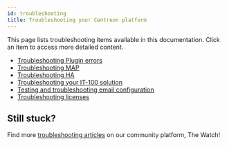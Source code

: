 ```yaml
---
id: troubleshooting
title: Troubleshooting your Centreon platform
---
```


This page lists troubleshooting items available in this documentation. Click an item to access more detailed content.

* [Troubleshooting Plugin errors](/pp/integrations/plugin-packs/getting-started/how-to-guides/troubleshooting-plugins)
* [Troubleshooting MAP](../graph-views/troubleshooter.md)
* [Troubleshooting HA](../administration/centreon-ha/troubleshooting-guide.md)
* [Troubleshooting your IT-100 solution](../getting-started/it100.md#troubleshooting-your-it-100-solution)
* [Testing and troubleshooting email configuration](../administration/postfix.md#testing-and-troubleshooting-email-configuration)
* [Troubleshooting licenses](../administration/licenses.md#troubleshooting-licenses)

## Still stuck?

Find more [troubleshooting articles](https://thewatch.centreon.com/troubleshooting-41) on our community platform, The Watch!
